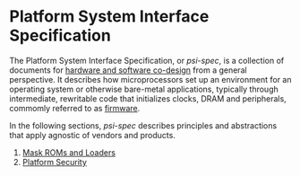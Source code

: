 # Platform System Interface Specification

The Platform System Interface Specification, or _psi-spec_, is
a collection of documents for [hardware and software co-design](
#) from a general perspective. It describes how microprocessors
set up an environment for an operating system or otherwise
bare-metal applications, typically through intermediate,
rewritable code that initializes clocks, DRAM and peripherals,
commomly referred to as [firmware](#).

In the following sections, _psi-spec_ describes principles and
abstractions that apply agnostic of vendors and products.

1. [Mask ROMs and Loaders](mask-roms-loaders.md)
2. [Platform Security](platform-security.md)
